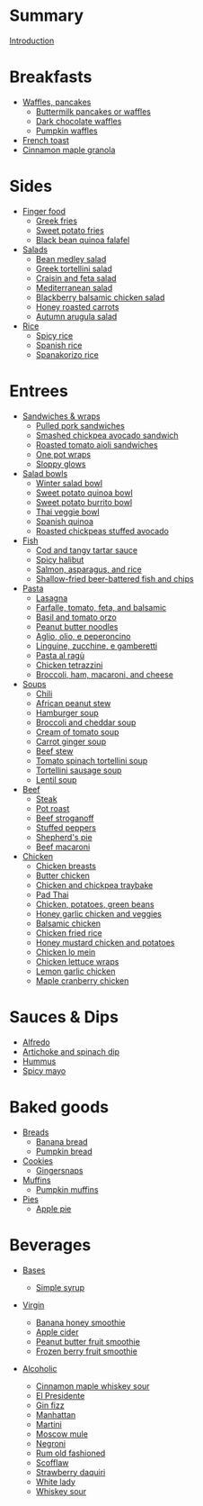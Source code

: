 # Summary

[Introduction](Intro.md)

# Breakfasts

- [Waffles, pancakes]()
  - [Buttermilk pancakes or waffles](Recipes/buttermilk-pancakes-waffles.md)
  - [Dark chocolate waffles](Recipes/dark-chocolate-waffles.md)
  - [Pumpkin waffles](Recipes/pumpkin-waffles.md)
- [French toast](Recipes/french-toast.md)
- [Cinnamon maple granola](Recipes/cinnamon-maple-granola.md)

# Sides

- [Finger food]()
  - [Greek fries](Recipes/greek-fries.md)
  - [Sweet potato fries](Recipes/sweet-potato-fries.md)
  - [Black bean quinoa falafel](Recipes/black-bean-quinoa-falafel.md)
- [Salads]()
  - [Bean medley salad](Recipes/bean-medley-salad.md)
  - [Greek tortellini salad](Recipes/greek-tortellini-salad.md)
  - [Craisin and feta salad](Recipes/craisin-feta-salad.md)
  - [Mediterranean salad](Recipes/mediterranean-salad.md)
  - [Blackberry balsamic chicken salad](Recipes/blackberry-balsamic-chicken-salad.md)
  - [Honey roasted carrots](Recipes/honey-roasted-carrots.md)
  - [Autumn arugula salad](Recipes/autumn-arugula-salad.md)
- [Rice]()
  - [Spicy rice](Recipes/spicy-rice.md)
  - [Spanish rice](Recipes/spanish-rice.md)
  - [Spanakorizo rice](Recipes/spanakorizo-rice.md)

# Entrees

- [Sandwiches & wraps]()
  - [Pulled pork sandwiches](Recipes/pulled-pork.md)
  - [Smashed chickpea avocado sandwich](Recipes/smashed-chickpea-avocado-sandwich.md)
  - [Roasted tomato aioli sandwiches](Recipes/roasted-tomato-aioli-sandwiches.md)
  - [One pot wraps](Recipes/one-pot-wraps.md)
  - [Sloppy glows](Recipes/sloppy-glows.md)
- [Salad bowls]()
  - [Winter salad bowl](Recipes/winter-salad-bowl.md)
  - [Sweet potato quinoa bowl](Recipes/sweet-potato-quinoa-bowl.md)
  - [Sweet potato burrito bowl](Recipes/sweet-potato-burrito-bowl.md)
  - [Thai veggie bowl](Recipes/thai-veggie-bowl.md)
  - [Spanish quinoa](Recipes/spanish-quinoa.md)
  - [Roasted chickpeas stuffed avocado](Recipes/roasted-chickpeas-stuffed-avocado.md)
- [Fish]()
  - [Cod and tangy tartar sauce](Recipes/cod-tangy-tartar-sauce.md)
  - [Spicy halibut](Recipes/spicy-halibut.md)
  - [Salmon, asparagus, and rice](Recipes/salmon-asparagus-rice.md)
  - [Shallow-fried beer-battered fish and chips](Recipes/shallow-fried-beer-battered-fish-chips.md)
- [Pasta]()
  - [Lasagna](Recipes/lasagna.md)
  - [Farfalle, tomato, feta, and balsamic](Recipes/farfalle-tomato-feta-balsamic.md)
  - [Basil and tomato orzo](Recipes/basil-tomato-orzo.md)
  - [Peanut butter noodles](Recipes/peanut-butter-noodles.md)
  - [Aglio, olio, e peperoncino](Recipes/garlic-pepper-pasta.md)
  - [Linguine, zucchine, e gamberetti](Recipes/linguine-zucchini-prawns.md)
  - [Pasta al ragù](Recipes/pasta-al-ragu.md)
  - [Chicken tetrazzini](Recipes/chicken-tetrazzini.md)
  - [Broccoli, ham, macaroni, and cheese](Recipes/broccoli-ham-macaroni-cheese.md)
- [Soups]()
  - [Chili](Recipes/chili.md)
  - [African peanut stew](Recipes/african-peanut-stew.md)
  - [Hamburger soup](Recipes/hamburger-soup.md)
  - [Broccoli and cheddar soup](Recipes/broccoli-cheddar-soup.md)
  - [Cream of tomato soup](Recipes/cream-tomato-soup.md)
  - [Carrot ginger soup](Recipes/carrot-ginger-soup.md)
  - [Beef stew](Recipes/beef-stew.md)
  - [Tomato spinach tortellini soup](Recipes/tomato-spinach-tortellini-soup.md)
  - [Tortellini sausage soup](Recipes/tortellini-sausage-soup.md)
  - [Lentil soup](Recipes/lentil-soup.md)
- [Beef]()
  - [Steak](Recipes/steak.md)
  - [Pot roast](Recipes/pot-roast.md)
  - [Beef stroganoff](Recipes/beef-stroganoff.md)
  - [Stuffed peppers](Recipes/stuffed-peppers.md)
  - [Shepherd's pie](Recipes/shepherds-pie.md)
  - [Beef macaroni](Recipes/beef-macaroni.md)
- [Chicken]()
  - [Chicken breasts](Recipes/chicken-breasts.md)
  - [Butter chicken](Recipes/butter-chicken.md)
  - [Chicken and chickpea traybake](Recipes/chicken-chickpea-traybake.md)
  - [Pad Thai](Recipes/pad-thai.md)
  - [Chicken, potatoes, green beans](Recipes/chicken-potatoes-green-beans.md)
  - [Honey garlic chicken and veggies](Recipes/honey-garlic-chicken-veggies.md)
  - [Balsamic chicken](Recipes/balsamic-chicken.md)
  - [Chicken fried rice](Recipes/chicken-fried-rice.md)
  - [Honey mustard chicken and potatoes](Recipes/honey-mustard-chicken-potatoes.md)
  - [Chicken lo mein](Recipes/chicken-lo-mein.md)
  - [Chicken lettuce wraps](Recipes/chicken-lettuce-wraps.md)
  - [Lemon garlic chicken](Recipes/lemon-garlic-chicken.md)
  - [Maple cranberry chicken](Recipes/maple-cranberry-chicken.md)

# Sauces & Dips

- [Alfredo](Recipes/alfredo-sauce.md)
- [Artichoke and spinach dip](Recipes/artichoke-spinach-dip.md)
- [Hummus](Recipes/hummus.md)
- [Spicy mayo](Recipes/spicy-mayo.md)

# Baked goods

- [Breads]()
  - [Banana bread](Recipes/banana-bread.md)
  - [Pumpkin bread](Recipes/pumpkin-bread.md)
- [Cookies]()
  - [Gingersnaps](Recipes/gingersnaps.md)
- [Muffins]()
  - [Pumpkin muffins](Recipes/pumpkin-muffins.md)
- [Pies]()
  - [Apple pie](Recipes/apple-pie.md)

# Beverages

- [Bases]()
  - [Simple syrup](Recipes/simple-syrup.md)

- [Virgin]()
  - [Banana honey smoothie](Recipes/banana-honey-smoothie.md)
  - [Apple cider](Recipes/apple-cider.md)
  - [Peanut butter fruit smoothie](Recipes/peanut-butter-fruit-smoothie.md)
  - [Frozen berry fruit smoothie](Recipes/frozen-berry-smoothie.md)

- [Alcoholic]()
  - [Cinnamon maple whiskey sour](Recipes/cinnamon-maple-whiskey-sour.md)
  - [El Presidente](Recipes/el-presidente.md)
  - [Gin fizz](Recipes/gin-fizz.md)
  - [Manhattan](Recipes/manhattan.md)
  - [Martini](Recipes/martini.md)
  - [Moscow mule](Recipes/moscow-mule.md)
  - [Negroni](Recipes/negroni.md)
  - [Rum old fashioned](Recipes/rum-old-fashioned.md)
  - [Scofflaw](Recipes/scofflaw.md)
  - [Strawberry daquiri](Recipes/strawberry-daiquiri.md)
  - [White lady](Recipes/white-lady.md)
  - [Whiskey sour](Recipes/whiskey-sour.md)
